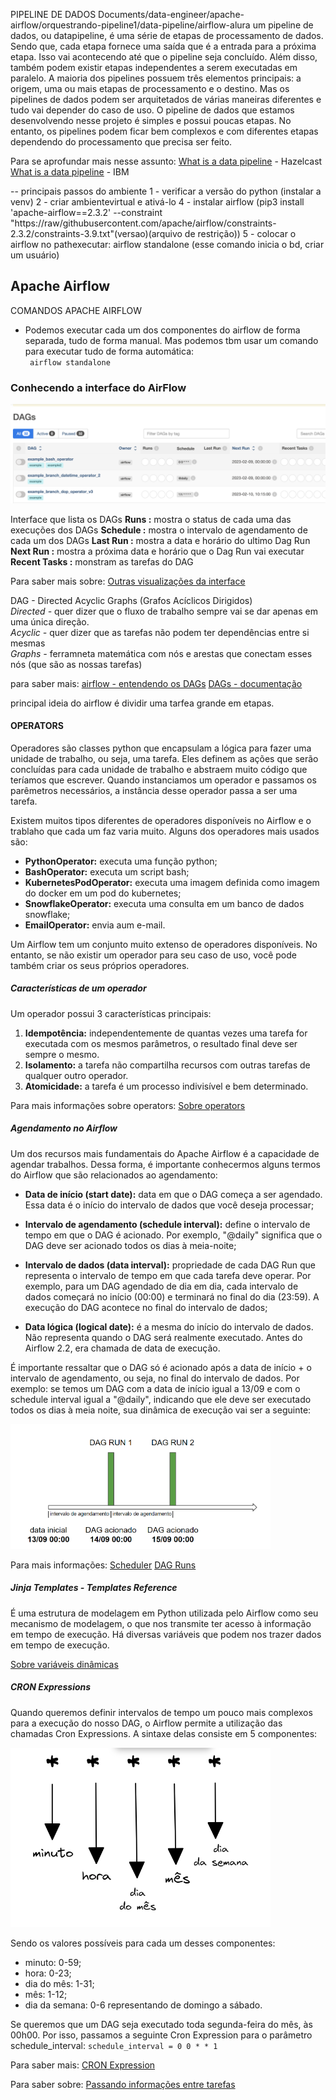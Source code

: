 PIPELINE DE DADOS 
Documents/data-engineer/apache-airflow/orquestrando-pipeline1/data-pipeline/airflow-alura
um pipeline de dados, ou datapipeline, é uma série de etapas de processamento de dados.
Sendo que, cada etapa fornece uma saída que é a entrada para a próxima etapa. Isso vai acontecendo
até que o pipeline seja concluído. Além disso, também podem existir etapas independentes a serem 
executadas em paralelo.
A maioria dos pipelines possuem três elementos principais: a origem, uma ou mais etapas de processamento 
e o destino. Mas os pipelines de dados podem ser arquitetados de várias maneiras diferentes e tudo
vai depender do caso de uso.
O pipeline de dados que estamos desenvolvendo nesse projeto é simples e possui poucas etapas. No entanto,
os pipelines podem ficar bem complexos e com diferentes etapas dependendo do processamento que precisa ser
feito.

Para se aprofundar mais nesse assunto:
[What is a data pipeline](https://hazelcast.com/glossary/data-pipeline/) - Hazelcast
[What is a data pipeline](https://www.ibm.com/topics/data-pipeline) - IBM


-- principais passos do ambiente
1 - verificar a versão do python (instalar a venv)
2 - criar ambientevirtual e ativá-lo
4 - instalar airflow (pip3 install 'apache-airflow==2.3.2' --constraint "https://raw/githubusercontent.com/apache/airflow/constraints-2.3.2/constraints-3.9.txt"(versao)(arquivo de restrição))
5 - colocar o airflow no pathexecutar: airflow standalone (esse comando inicia o bd, criar um usuário)


## Apache Airflow
COMANDOS APACHE AIRFLOW
* Podemos executar cada um dos componentes do airflow de forma separada, tudo de forma manual. Mas podemos tbm usar um comando para executar tudo de forma automática: <br>
<code> airflow standalone </code>

### Conhecendo a interface do AirFlow

![Interface airflow 1](/img/interface-airflow1.png)

Interface que lista os DAGs
**Runs :** mostra o status de cada uma das execuções dos DAGs
**Schedule :** mostra o intervalo de agendamento de cada um dos DAGs
**Last Run :** mostra a data e horário do ultimo Dag Run
**Next Run :** mostra a próxima data e horário que o Dag Run vai executar
**Recent Tasks :** monstram as tarefas do DAG

Para saber mais sobre:
[Outras visualizações da interface](https://airflow.apache.org/docs/apache-airflow/2.3.2/ui.html)

DAG - Directed Acyclic Graphs (Grafos Acíclicos Dirigidos) <br>
*Directed -* quer dizer que o fluxo de trabalho sempre vai se dar apenas em uma única direção. <br>
*Acyclic -* quer dizer que as tarefas não podem ter dependências entre si mesmas <br>
*Graphs -* ferramneta matemática com nós e arestas que conectam esses nós (que são as nossas tarefas)

para saber mais:
[airflow - entendendo os DAGs](https://www.alura.com.br/artigos/airflow-entendendo-dags)
[DAGs - documentação](https://airflow.apache.org/docs/apache-airflow/1.10.12/concepts.html#dags)

principal ideia do airflow é dividir uma tarfea grande em etapas.

#### OPERATORS
Operadores são classes python que encapsulam a lógica para fazer uma unidade de trabalho, ou seja, uma tarefa. Eles definem as ações que serão concluídas para cada unidade de trabalho e abstraem muito código que teríamos que escrever. Quando instanciamos um operador e passamos os parêmetros necessários, a instância desse operador passa a ser uma tarefa.

Existem muitos tipos diferentes de operadores disponíveis no Airflow e o trablaho que cada um faz varia muito. Alguns dos operadores mais usados são:
* **PythonOperator:** executa uma função python;
* **BashOperator:** executa um script bash;
* **KubernetesPodOperator:** executa uma imagem definida como imagem do docker em um pod do kubernetes;
* **SnowflakeOperator:** executa uma consulta em um banco de dados snowflake;
* **EmailOperator:** envia aum e-mail.

Um Airflow tem um conjunto muito extenso de operadores disponíveis. No entanto, se não existir um operador para seu caso de uso, você pode também criar os seus próprios operadores.

##### Características de um operador

Um operador possui 3 características principais:
1. **Idempotência:** independentemente de quantas vezes uma tarefa for executada com os mesmos parâmetros, o resultado final deve ser sempre o mesmo.
2. **Isolamento:** a tarefa não compartilha recursos com outras tarefas de qualquer outro operador.
3. **Atomicidade:** a tarefa é um processo indivisível e bem determinado.

Para mais informações sobre operators:
[Sobre operators](https://airflow.apache.org/docs/apache-airflow/2.3.2/concepts/operators.html)

##### Agendamento no Airflow
Um dos recursos mais fundamentais do Apache Airflow é a capacidade de agendar trabalhos. Dessa forma, é importante conhecermos alguns termos do Airflow que são relacionados ao agendamento:

* **Data de início (start date):** data em que o DAG começa a ser agendado. Essa data é o início do intervalo de dados que você deseja processar;

* **Intervalo de agendamento (schedule interval):** define o intervalo de tempo em que o DAG é acionado. Por exemplo, "@daily" significa que o DAG deve ser acionado todos os dias à meia-noite;

* **Intervalo de dados (data interval):** propriedade de cada DAG Run que representa o intervalo de tempo em que cada tarefa deve operar. Por exemplo, para um DAG agendado de dia em dia, cada intervalo de dados começará no início (00:00) e terminará no final do dia (23:59). A execução do DAG acontece no final do intervalo de dados;

* **Data lógica (logical date):** é a mesma do início do intervalo de dados. Não representa quando o DAG será realmente executado. Antes do Airflow 2.2, era chamada de data de execução.

É importante ressaltar que o DAG só é acionado após a data de início + o intervalo de agendamento, ou seja, no final do intervalo de dados. Por exemplo: se temos um DAG com a data de início igual a 13/09 e com o schedule interval igual a "@daily", indicando que ele deve ser executado todos os dias à meia noite, sua dinâmica de execução vai ser a seguinte:

![Scheduler](/img/dag-run-img.png)

Para mais informações:
[Scheduler](https://airflow.apache.org/docs/apache-airflow/2.2.3/concepts/scheduler.html)
[DAG Runs](https://airflow.apache.org/docs/apache-airflow/2.2.3/dag-run.html)


##### Jinja Templates - Templates Reference
É uma estrutura de modelagem em Python utilizada pelo Airflow como seu mecanismo de modelagem, o que nos transmite ter acesso à informação em tempo de execução. Há diversas variáveis que podem nos trazer dados em tempo de execução.

[Sobre variáveis dinâmicas](https://airflow.apache.org/docs/apache-airflow/2.3.2/templates-ref.html)

##### CRON Expressions

Quando queremos definir intervalos de tempo um pouco mais complexos para a execução do nosso DAG, o Airflow permite a utilização das chamadas Cron Expressions. A sintaxe delas consiste em 5 componentes:

![Cron Expression](/img/cron-expressions.png)

Sendo os valores possíveis para cada um desses componentes:

* minuto: 0-59;
* hora: 0-23;
* dia do mês: 1-31;
* mês: 1-12;
* dia da semana: 0-6 representando de domingo a sábado.

Se queremos que um DAG seja executado toda segunda-feira do mês, às 00h00. Por isso, passamos a seguinte Cron Expression para o parâmetro schedule_interval:
<code>schedule_interval = 0 0 * * 1</code>

Para saber mais:
[CRON Expression](https://en.wikipedia.org/wiki/Cron#CRON_expression)

Para saber sobre:
[Passando informações entre tarefas](https://airflow.apache.org/docs/apache-airflow/2.3.2/concepts/xcoms.html#custom-xcom-backends)




